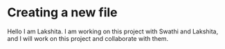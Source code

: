 # Creating a new file

Hello I am Lakshita. I am working on this project with Swathi and Lakshita, and I will work on this project and collaborate with them.
